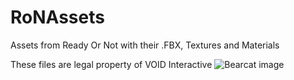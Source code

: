 # RoNAssets
Assets from Ready Or Not with their .FBX, Textures and Materials

These files are legal property of VOID Interactive
![Bearcat image](https://github.com/Frankloco/RoNAssets/tree/main/Thumbnails/bearcat_thumb.png)
